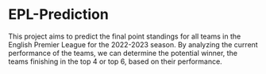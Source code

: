 # EPL-Prediction
This project aims to predict the final point standings for all teams in the English Premier League for the 2022-2023 season. By analyzing the current performance of the teams, we can determine the potential winner, the teams finishing in the top 4 or top 6, based on their performance.
